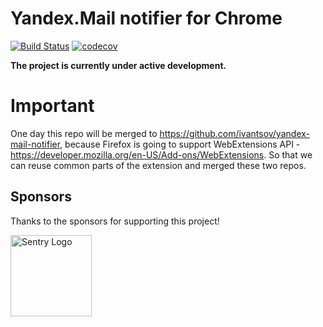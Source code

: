 Yandex.Mail notifier for Chrome
===============================

[![Build Status](https://travis-ci.org/ivantsov/yandex-mail-notifier-chrome.svg?branch=master)](https://travis-ci.org/ivantsov/yandex-mail-notifier-chrome)
[![codecov](https://codecov.io/gh/ivantsov/yandex-mail-notifier-chrome/branch/master/graph/badge.svg)](https://codecov.io/gh/ivantsov/yandex-mail-notifier-chrome)


**The project is currently under active development.**

# Important
One day this repo will be merged to https://github.com/ivantsov/yandex-mail-notifier, because Firefox is going to support WebExtensions API - https://developer.mozilla.org/en-US/Add-ons/WebExtensions. So that we can reuse common parts of the extension and merged these two repos.

## Sponsors

Thanks to the sponsors for supporting this project!
<p>
  <a href="https://sentry.io">
    <img src="https://a0wx592cvgzripj.global.ssl.fastly.net/_static/7973ff08ea346f79c425e4738ebd7663/getsentry/images/branding/svg/sentry-horizontal-black.svg" alt="Sentry Logo" width="130"/>
  </a>
</p>
